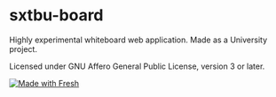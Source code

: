 # sxtbu-board

Highly experimental whiteboard web application. Made as a University project.

Licensed under GNU Affero General Public License, version 3 or later.

[![Made with Fresh](https://fresh.deno.dev/fresh-badge.svg)](https://fresh.deno.dev)
